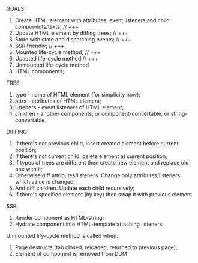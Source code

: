 GOALS:
  1. Create HTML element with attributes, event listeners and child components/texts; // +++
  2. Update HTML element by diffing trees; // +++
  3. Store with state and dispatching events; // +++
  4. SSR friendly; // +++
  5. Mounted life-cycle method; // +++
  6. Updated life-cycle method // +++
  7. Unmounted life-cycle method
  8. HTML components;
  
  TREE:
  1. type - name of HTML element (for simplicity now);
  2. attrs - attributes of HTML element;
  3. listeners - event listeners of HTML element;
  4. children - another components, or component-convertable, or string-convertable

  DIFFING:
  1. If there's not previous child, insert created element before current position;
  2. If there's not current child, delete element at current position;
  3. If types of trees are different then create new element and replace old one with it;
  4. Otherwise diff attributes/listeners. Change only attributes/listeners which value is changed;
  5. And diff children. Update each child recursively;
  6. If there's specified element (by key) then swap it with previous element

  SSR:
  1. Render component as HTML-string;
  2. Hydrate component into HTML-template attaching listeners;
 
  Unmounted lify-cycle method is called when:
  1. Page destructs (tab closed, reloaded, returned to previous page);
  2. Element of component is removed from DOM